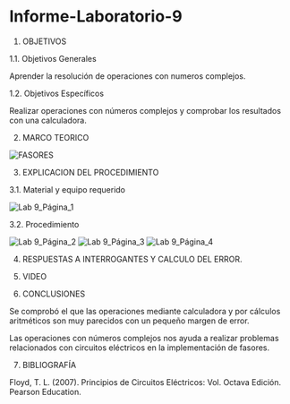 # Informe-Laboratorio-9

1.	OBJETIVOS 

1.1.	Objetivos Generales 

Aprender la resolución de operaciones con numeros complejos.

1.2.	Objetivos Específicos 

Realizar operaciones con números complejos y comprobar los resultados con una calculadora.

2.	MARCO TEORICO 

![FASORES](https://user-images.githubusercontent.com/93899658/155156609-700576db-26d5-45e6-b002-72861322cb09.png)


3.	EXPLICACION DEL PROCEDIMIENTO

3.1.	Material y equipo requerido 

![Lab 9_Página_1](https://user-images.githubusercontent.com/93209004/155154393-5f6c6fcd-a698-456c-b0cd-e6e56f8bf364.jpg)

3.2.	Procedimiento

![Lab 9_Página_2](https://user-images.githubusercontent.com/93209004/155154473-63fe0645-1a80-434e-b0c8-e8c6696586a7.jpg)
![Lab 9_Página_3](https://user-images.githubusercontent.com/93209004/155154476-1a847bc5-f152-482e-bd94-0565d56f37dd.jpg)
![Lab 9_Página_4](https://user-images.githubusercontent.com/93209004/155154477-61a3c8c1-2ed9-4a2b-8879-15858786ba7a.jpg)

4.	RESPUESTAS A INTERROGANTES Y CALCULO DEL ERROR.



5.	VIDEO



6.	CONCLUSIONES

Se comprobó el que las operaciones mediante calculadora y por cálculos aritméticos son muy parecidos con un pequeño margen de error.

Las operaciones con números complejos nos ayuda a realizar problemas relacionados con circuitos eléctricos en la implementación de fasores.

7. BIBLIOGRAFÍA 

Floyd, T. L. (2007). Principios de Circuitos Eléctricos: Vol. Octava Edición. Pearson Education.
